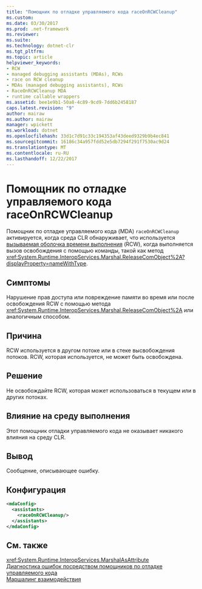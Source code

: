 ```yaml
---
title: "Помощник по отладке управляемого кода raceOnRCWCleanup"
ms.custom: 
ms.date: 03/30/2017
ms.prod: .net-framework
ms.reviewer: 
ms.suite: 
ms.technology: dotnet-clr
ms.tgt_pltfrm: 
ms.topic: article
helpviewer_keywords:
- RCW
- managed debugging assistants (MDAs), RCWs
- race on RCW cleanup
- MDAs (managed debugging assistants), RCWs
- RaceOnRCWCleanup MDA
- runtime callable wrappers
ms.assetid: bee1e9b1-50a8-4c89-9cd9-7dd6b2458187
caps.latest.revision: "9"
author: mairaw
ms.author: mairaw
manager: wpickett
ms.workload: dotnet
ms.openlocfilehash: 33d1c7d91c33c194353af43deed9329b9b4ec841
ms.sourcegitcommit: 16186c34a957fdd52e5db7294f291f7530ac9d24
ms.translationtype: MT
ms.contentlocale: ru-RU
ms.lasthandoff: 12/22/2017
---
```

# <a name="raceonrcwcleanup-mda"></a>Помощник по отладке управляемого кода raceOnRCWCleanup
Помощник по отладке управляемого кода (MDA) `raceOnRCWCleanup` активируется, когда среда CLR обнаруживает, что используется [вызываемая оболочка времени выполнения](../../../docs/framework/interop/runtime-callable-wrapper.md) (RCW), когда выполняется вызов освобождения с помощью команды, такой как метод <xref:System.Runtime.InteropServices.Marshal.ReleaseComObject%2A?displayProperty=nameWithType>.  
  
## <a name="symptoms"></a>Симптомы  
 Нарушение прав доступа или повреждение памяти во время или после освобождения RCW с помощью метода <xref:System.Runtime.InteropServices.Marshal.ReleaseComObject%2A> или аналогичным способом.  
  
## <a name="cause"></a>Причина  
 RCW используется в другом потоке или в стеке высвобождения потоков.  RCW, которая используется, не может быть освобождена.  
  
## <a name="resolution"></a>Решение  
 Не освобождайте RCW, которая может использоваться в текущем или в других потоках.  
  
## <a name="effect-on-the-runtime"></a>Влияние на среду выполнения  
 Этот помощник отладки управляемого кода не оказывает никакого влияния на среду CLR.  
  
## <a name="output"></a>Вывод  
 Сообщение, описывающее ошибку.  
  
## <a name="configuration"></a>Конфигурация  
  
```xml  
<mdaConfig>  
  <assistants>  
    <raceOnRCWCleanup/>  
  </assistants>  
</mdaConfig>  
```  
  
## <a name="see-also"></a>См. также  
 <xref:System.Runtime.InteropServices.MarshalAsAttribute>  
 [Диагностика ошибок посредством помощников по отладке управляемого кода](../../../docs/framework/debug-trace-profile/diagnosing-errors-with-managed-debugging-assistants.md)  
 [Маршалинг взаимодействия](../../../docs/framework/interop/interop-marshaling.md)
